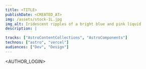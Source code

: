 ```yaml
---
title: <TITLE>
publishDate: <CREATED_AT>
img: /assets/stock-1L.jpg
img_alt: Iridescent ripples of a bright blue and pink liquid
description: |

tracks: ["AstroContentCollections", "AstroComponents"]
technos: ["astro", "vercel"]
audiences: ["Dev", "Design"]
---
```


<BODY>

<AUTHOR_LOGIN>

<COMMENTS>
